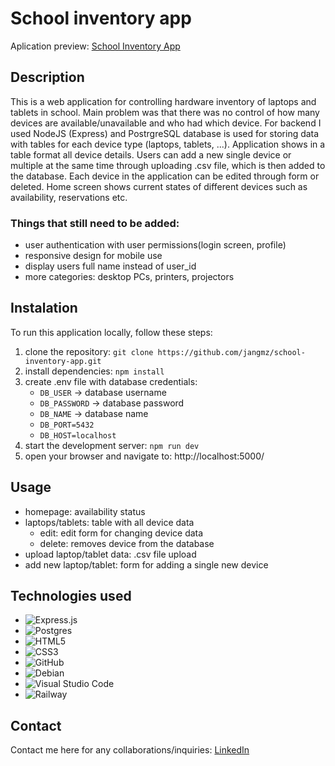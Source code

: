 # School inventory app
Aplication preview: [School Inventory App](https://school-inventory-app.up.railway.app/)

## Description
This is a web application for controlling hardware inventory of laptops and tablets in school. Main problem was that there was no control of how many devices are available/unavailable and who had which device. For backend I used NodeJS (Express) and PostrgreSQL database is used for storing data with tables for each device type (laptops, tablets, ...). 
Application shows in a table format all device details. Users can add a new single device or multiple at the same time through uploading .csv file, which is then added to the database. Each device in the application can be edited through form or deleted. Home screen shows current states of different devices such as availability, reservations etc.

### Things that still need to be added:
- user authentication with user permissions(login screen, profile)
- responsive design for mobile use
- display users full name instead of user_id
- more categories: desktop PCs, printers, projectors

## Instalation
To run this application locally, follow these steps:
1. clone the repository: `git clone https://github.com/jangmz/school-inventory-app.git`
2. install dependencies: `npm install`
3. create .env file with database credentials: 
    - `DB_USER` -> database username
    - `DB_PASSWORD` -> database password
    - `DB_NAME` -> database name
    - `DB_PORT=5432`
    - `DB_HOST=localhost`
4. start the development server: `npm run dev`
5. open your browser and navigate to: http://localhost:5000/

## Usage
- homepage: availability status
- laptops/tablets: table with all device data
    - edit: edit form for changing device data
    - delete: removes device from the database
- upload laptop/tablet data: .csv file upload
- add new laptop/tablet: form for adding a single new device

## Technologies used
- ![Express.js](https://img.shields.io/badge/express.js-%23404d59.svg?style=for-the-badge&logo=express&logoColor=%2361DAFB)
- ![Postgres](https://img.shields.io/badge/postgres-%23316192.svg?style=for-the-badge&logo=postgresql&logoColor=white)
- ![HTML5](https://img.shields.io/badge/html5-%23E34F26.svg?style=for-the-badge&logo=html5&logoColor=white)
- ![CSS3](https://img.shields.io/badge/css3-%231572B6.svg?style=for-the-badge&logo=css3&logoColor=white)
- ![GitHub](https://img.shields.io/badge/github-%23121011.svg?style=for-the-badge&logo=github&logoColor=white)
- ![Debian](https://img.shields.io/badge/Debian-D70A53?style=for-the-badge&logo=debian&logoColor=white)
- ![Visual Studio Code](https://img.shields.io/badge/Visual%20Studio%20Code-0078d7.svg?style=for-the-badge&logo=visual-studio-code&logoColor=white)
- ![Railway](https://a11ybadges.com/badge?logo=railway)

## Contact
Contact me here for any collaborations/inquiries: [LinkedIn](https://si.linkedin.com/in/jan-jankovi%C4%8D-03429b247)